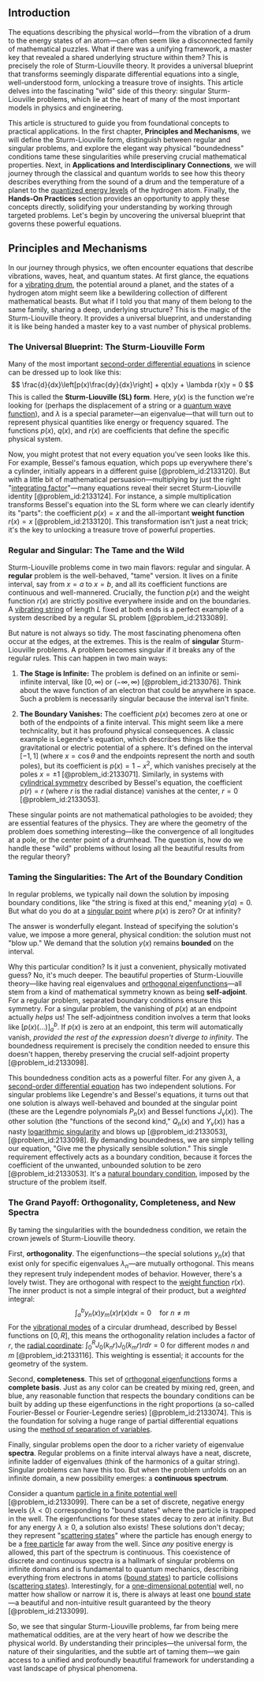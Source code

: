 ## Introduction
The equations describing the physical world—from the vibration of a drum to the energy states of an atom—can often seem like a disconnected family of mathematical puzzles. What if there was a unifying framework, a master key that revealed a shared underlying structure within them? This is precisely the role of Sturm-Liouville theory. It provides a universal blueprint that transforms seemingly disparate differential equations into a single, well-understood form, unlocking a treasure trove of insights. This article delves into the fascinating "wild" side of this theory: singular Sturm-Liouville problems, which lie at the heart of many of the most important models in physics and engineering.

This article is structured to guide you from foundational concepts to practical applications. In the first chapter, **Principles and Mechanisms**, we will define the Sturm-Liouville form, distinguish between regular and singular problems, and explore the elegant way physical "boundedness" conditions tame these singularities while preserving crucial mathematical properties. Next, in **Applications and Interdisciplinary Connections**, we will journey through the classical and quantum worlds to see how this theory describes everything from the sound of a drum and the temperature of a planet to the [quantized energy levels](@article_id:140417) of the hydrogen atom. Finally, the **Hands-On Practices** section provides an opportunity to apply these concepts directly, solidifying your understanding by working through targeted problems. Let's begin by uncovering the universal blueprint that governs these powerful equations.

## Principles and Mechanisms

In our journey through physics, we often encounter equations that describe vibrations, waves, heat, and quantum states. At first glance, the equations for a [vibrating drum](@article_id:176713), the potential around a planet, and the states of a hydrogen atom might seem like a bewildering collection of different mathematical beasts. But what if I told you that many of them belong to the same family, sharing a deep, underlying structure? This is the magic of the Sturm-Liouville theory. It provides a universal blueprint, and understanding it is like being handed a master key to a vast number of physical problems.

### The Universal Blueprint: The Sturm-Liouville Form

Many of the most important [second-order differential equations](@article_id:268871) in science can be dressed up to look like this:
$$ \frac{d}{dx}\left[p(x)\frac{dy}{dx}\right] + q(x)y + \lambda r(x)y = 0 $$
This is called the **Sturm-Liouville (SL) form**. Here, $y(x)$ is the function we're looking for (perhaps the displacement of a string or a [quantum wave function](@article_id:203644)), and $\lambda$ is a special parameter—an eigenvalue—that will turn out to represent physical quantities like energy or frequency squared. The functions $p(x)$, $q(x)$, and $r(x)$ are coefficients that define the specific physical system.

Now, you might protest that not every equation you've seen looks like this. For example, Bessel's famous equation, which pops up everywhere there's a cylinder, initially appears in a different guise [@problem_id:2133120]. But with a little bit of mathematical persuasion—multiplying by just the right "[integrating factor](@article_id:272660)"—many equations reveal their secret Sturm-Liouville identity [@problem_id:2133124]. For instance, a simple multiplication transforms Bessel's equation into the SL form where we can clearly identify its "parts": the coefficient $p(x) = x$ and the all-important **weight function** $r(x) = x$ [@problem_id:2133120]. This transformation isn't just a neat trick; it's the key to unlocking a treasure trove of powerful properties.

### Regular and Singular: The Tame and the Wild

Sturm-Liouville problems come in two main flavors: regular and singular. A **regular** problem is the well-behaved, "tame" version. It lives on a finite interval, say from $x=a$ to $x=b$, and all its coefficient functions are continuous and well-mannered. Crucially, the function $p(x)$ and the weight function $r(x)$ are strictly positive everywhere inside and on the boundaries. A [vibrating string](@article_id:137962) of length $L$ fixed at both ends is a perfect example of a system described by a regular SL problem [@problem_id:2133089].

But nature is not always so tidy. The most fascinating phenomena often occur at the edges, at the extremes. This is the realm of **singular** Sturm-Liouville problems. A problem becomes singular if it breaks any of the regular rules. This can happen in two main ways:

1.  **The Stage is Infinite:** The problem is defined on an infinite or semi-infinite interval, like $[0, \infty)$ or $(-\infty, \infty)$ [@problem_id:2133076]. Think about the wave function of an electron that could be anywhere in space. Such a problem is necessarily singular because the interval isn't finite.

2.  **The Boundary Vanishes:** The coefficient $p(x)$ becomes zero at one or both of the endpoints of a finite interval. This might seem like a mere technicality, but it has profound physical consequences. A classic example is Legendre's equation, which describes things like the gravitational or electric potential of a sphere. It's defined on the interval $[-1, 1]$ (where $x = \cos\theta$ and the endpoints represent the north and south poles), but its coefficient is $p(x) = 1-x^2$, which vanishes precisely at the poles $x = \pm 1$ [@problem_id:2133071]. Similarly, in systems with [cylindrical symmetry](@article_id:268685) described by Bessel's equation, the coefficient $p(r) = r$ (where $r$ is the radial distance) vanishes at the center, $r=0$ [@problem_id:2133053].

These singular points are not mathematical pathologies to be avoided; they are essential features of the physics. They are where the geometry of the problem does something interesting—like the convergence of all longitudes at a pole, or the center point of a drumhead. The question is, how do we handle these "wild" problems without losing all the beautiful results from the regular theory?

### Taming the Singularities: The Art of the Boundary Condition

In regular problems, we typically nail down the solution by imposing boundary conditions, like "the string is fixed at this end," meaning $y(a)=0$. But what do you do at a [singular point](@article_id:170704) where $p(x)$ is zero? Or at infinity?

The answer is wonderfully elegant. Instead of specifying the solution's value, we impose a more general, physical condition: the solution must not "blow up." We demand that the solution $y(x)$ remains **bounded** on the interval.

Why this particular condition? Is it just a convenient, physically motivated guess? No, it's much deeper. The beautiful properties of Sturm-Liouville theory—like having real eigenvalues and [orthogonal eigenfunctions](@article_id:166986)—all stem from a kind of mathematical symmetry known as being **self-adjoint**. For a regular problem, separated boundary conditions ensure this symmetry. For a singular problem, the vanishing of $p(x)$ at an endpoint actually *helps* us! The self-adjointness condition involves a term that looks like $[p(x)(\dots)]_{a}^{b}$. If $p(x)$ is zero at an endpoint, this term will automatically vanish, *provided the rest of the expression doesn't diverge to infinity*. The boundedness requirement is precisely the condition needed to ensure this doesn't happen, thereby preserving the crucial self-adjoint property [@problem_id:2133098].

This boundedness condition acts as a powerful filter. For any given $\lambda$, a [second-order differential equation](@article_id:176234) has two independent solutions. For singular problems like Legendre's and Bessel's equations, it turns out that one solution is always well-behaved and bounded at the singular point (these are the Legendre polynomials $P_n(x)$ and Bessel functions $J_\nu(x)$). The other solution (the "functions of the second kind," $Q_n(x)$ and $Y_\nu(x)$) has a nasty [logarithmic singularity](@article_id:189943) and blows up [@problem_id:2133053], [@problem_id:2133098]. By demanding boundedness, we are simply telling our equation, "Give me the physically sensible solution." This single requirement effectively acts as a boundary condition, because it forces the coefficient of the unwanted, unbounded solution to be zero [@problem_id:2133053]. It's a [natural boundary condition](@article_id:171727), imposed by the structure of the problem itself.

### The Grand Payoff: Orthogonality, Completeness, and New Spectra

By taming the singularities with the boundedness condition, we retain the crown jewels of Sturm-Liouville theory.

First, **orthogonality**. The eigenfunctions—the special solutions $y_n(x)$ that exist only for specific eigenvalues $\lambda_n$—are mutually orthogonal. This means they represent truly independent modes of behavior. However, there's a lovely twist. They are orthogonal with respect to the [weight function](@article_id:175542) $r(x)$. The inner product is not a simple integral of their product, but a *weighted* integral:
$$ \int_a^b y_n(x) y_m(x) r(x) dx = 0 \quad \text{for } n \neq m $$
For the [vibrational modes](@article_id:137394) of a circular drumhead, described by Bessel functions on $[0, R]$, this means the orthogonality relation includes a factor of $r$, the [radial coordinate](@article_id:164692): $\int_0^R J_0(k_n r) J_0(k_m r) r dr = 0$ for different modes $n$ and $m$ [@problem_id:2133116]. This weighting is essential; it accounts for the geometry of the system.

Second, **completeness**. This set of [orthogonal eigenfunctions](@article_id:166986) forms a **complete basis**. Just as any color can be created by mixing red, green, and blue, any reasonable function that respects the boundary conditions can be built by adding up these eigenfunctions in the right proportions (a so-called Fourier-Bessel or Fourier-Legendre series) [@problem_id:2133074]. This is the foundation for solving a huge range of partial differential equations using the [method of separation of variables](@article_id:196826).

Finally, singular problems open the door to a richer variety of eigenvalue **spectra**. Regular problems on a finite interval always have a neat, discrete, infinite ladder of eigenvalues (think of the harmonics of a guitar string). Singular problems can have this too. But when the problem unfolds on an infinite domain, a new possibility emerges: a **continuous spectrum**.

Consider a quantum [particle in a finite potential well](@article_id:175561) [@problem_id:2133099]. There can be a set of discrete, negative energy levels ($\lambda < 0$) corresponding to "bound states" where the particle is trapped in the well. The eigenfunctions for these states decay to zero at infinity. But for any energy $\lambda \ge 0$, a solution also exists! These solutions don't decay; they represent "[scattering states](@article_id:150474)" where the particle has enough energy to be a [free particle](@article_id:167125) far away from the well. Since *any* positive energy is allowed, this part of the spectrum is continuous. This coexistence of discrete and continuous spectra is a hallmark of singular problems on infinite domains and is fundamental to quantum mechanics, describing everything from electrons in atoms ([bound states](@article_id:136008)) to particle collisions ([scattering states](@article_id:150474)). Interestingly, for a [one-dimensional potential](@article_id:146121) well, no matter how shallow or narrow it is, there is always at least one [bound state](@article_id:136378)—a beautiful and non-intuitive result guaranteed by the theory [@problem_id:2133099].

So, we see that singular Sturm-Liouville problems, far from being mere mathematical oddities, are at the very heart of how we describe the physical world. By understanding their principles—the universal form, the nature of their singularities, and the subtle art of taming them—we gain access to a unified and profoundly beautiful framework for understanding a vast landscape of physical phenomena.